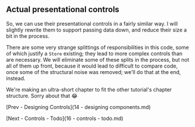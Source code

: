## Actual presentational controls

So, we can use their presentational controls in a fairly similar way.  I will slightly rewrite them to support passing data down, and reduce their size a bit in the process.

There are some very strange splittings of responsibilities in this code, some of which justify a `Store` existing; they lead to more complex controls than are necessary. We will eliminate some of these splits in the process, but not all of them up front, because it would lead to difficult to compare code, once some of the structural noise was removed; we'll do that at the end, instead.

We're making an ultra-short chapter to fit the other tutorial's chapter structure.  Sorry about that 😂

[Prev - Designing Controls](14 - designing components.md)

[Next - Controls - Todo](16 - controls - todo.md)
